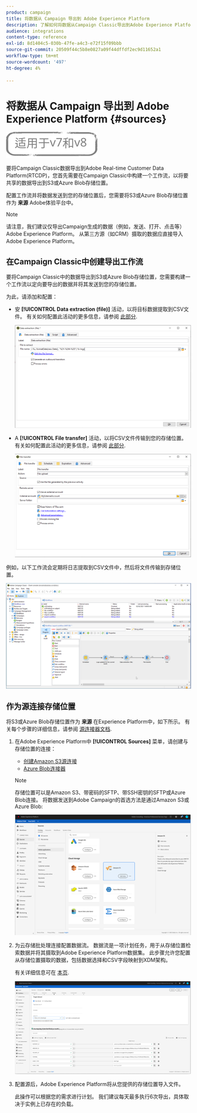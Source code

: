 ```yaml
---
product: campaign
title: 将数据从 Campaign 导出到 Adobe Experience Platform
description: 了解如何将数据从Campaign Classic导出到Adobe Experience Platform。
audience: integrations
content-type: reference
exl-id: 8d1404c5-030b-47fe-a4c3-e72f15f09bbb
source-git-commit: 20509f44c5b8e0827a09f44dffdf2ec9d11652a1
workflow-type: tm+mt
source-wordcount: '497'
ht-degree: 4%

---
```


# 将数据从 Campaign 导出到 Adobe Experience Platform {#sources}

![](../../assets/common.svg)

要将Campaign Classic数据导出到Adobe Real-time Customer Data Platform(RTCDP)，您首先需要在Campaign Classic中构建一个工作流，以将要共享的数据导出到S3或Azure Blob存储位置。

配置工作流并将数据发送到您的存储位置后，您需要将S3或Azure Blob存储位置作为 **来源** Adobe体验平台中。

>[!NOTE]
>
>请注意，我们建议仅导出Campaign生成的数据（例如，发送、打开、点击等） Adobe Experience Platform。 从第三方源（如CRM）摄取的数据应直接导入Adobe Experience Platform。

## 在Campaign Classic中创建导出工作流

要将Campaign Classic中的数据导出到S3或Azure Blob存储位置，您需要构建一个工作流以定向要导出的数据并将其发送到您的存储位置。

为此，请添加和配置：

* 安 **[!UICONTROL Data extraction (file)]** 活动，以将目标数据提取到CSV文件。 有关如何配置此活动的更多信息，请参阅 [此部分](../../workflow/using/extraction--file-.md).

   ![](assets/rtcdp-extract-file.png)

* A **[!UICONTROL File transfer]** 活动，以将CSV文件传输到您的存储位置。 有关如何配置此活动的更多信息，请参阅 [此部分](../../workflow/using/file-transfer.md).

   ![](assets/rtcdp-file-transfer.png)

例如，以下工作流会定期将日志提取到CSV文件中，然后将文件传输到存储位置。

![](assets/aep-export.png)

## 作为源连接存储位置

将S3或Azure Blob存储位置作为 **来源** 在Experience Platform中，如下所示。 有关每个步骤的详细信息，请参阅 [源连接器文档](https://experienceleague.adobe.com/docs/experience-platform/sources/home.html?lang=zh-Hans).

1. 在Adobe Experience Platform中 **[!UICONTROL Sources]** 菜单，请创建与存储位置的连接：

   * [创建Amazon S3源连接](https://experienceleague.adobe.com/docs/experience-platform/sources/ui-tutorials/create/cloud-storage/s3.html)
   * [Azure Blob连接器](https://experienceleague.adobe.com/docs/experience-platform/sources/connectors/cloud-storage/blob.html)

   >[!NOTE]
   >
   >存储位置可以是Amazon S3、带密码的SFTP、带SSH密钥的SFTP或Azure Blob连接。 将数据发送到Adobe Campaign的首选方法是通过Amazon S3或Azure Blob:

   ![](assets/rtcdp-connector.png)

1. 为云存储批处理连接配置数据流。 数据流是一项计划任务，用于从存储位置检索数据并将其摄取到Adobe Experience Platform数据集。 此步骤允许您配置从存储位置摄取的数据，包括数据选择和CSV字段映射到XDM架构。

   有关详细信息可在 [本页](https://experienceleague.adobe.com/docs/experience-platform/sources/ui-tutorials/dataflow/cloud-storage.html).

   ![](assets/rtcdp-map-xdm.png)

1. 配置源后，Adobe Experience Platform将从您提供的存储位置导入文件。

   此操作可以根据您的需求进行计划。 我们建议每天最多执行6次导出，具体取决于实例上已存在的负载。
